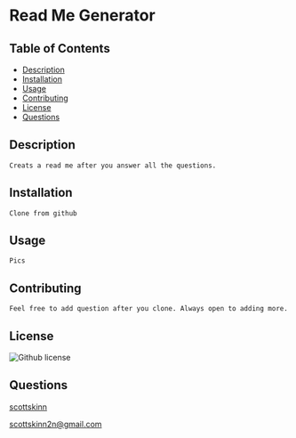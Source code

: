 
# Read Me Generator

## Table of Contents

- [Description](#description)
- [Installation](#installation)
- [Usage](#usage)
- [Contributing](#contributing)
- [License](#license)
- [Questions](#questions)

## Description

    Creats a read me after you answer all the questions.

## Installation

    Clone from github

## Usage

    Pics

## Contributing

    Feel free to add question after you clone. Always open to adding more.

## License

![Github license](https://img.shields.io/badge/licence-MIT-blue.svg)

## Questions

[scottskinn](https://github.com/scottskinn/)

[scottskinn2n@gmail.com](mailto:scottskinn2n@gmail.com)
